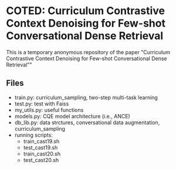 # COTED: Curriculum Contrastive Context Denoising for Few-shot Conversational Dense Retrieval
This is a temporary anonymous repository of the paper "Curriculum Contrastive Context Denoising for Few-shot Conversational Dense Retrieval""


## Files
- train.py: curriculum_sampling, two-step multi-task learning
- test.py: test with Faiss
- my_utils.py: useful functions
- models.py: CQE model architecture (i.e., ANCE)
- db_lib.py: data strctures, conversational data augmentation, curriculum_sampling
- running scripts:
  - train_cast19.sh
  - test_cast19.sh
  - train_cast20.sh
  - test_cast20.sh


